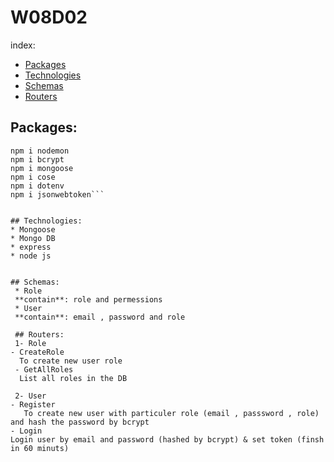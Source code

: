 # W08D02

index:

* [ Packages](#Packages)
* [Technologies](#technologies)
* [Schemas](#Schemas)
* [Routers](#Routers)

## Packages:
``` npm i express
npm i nodemon
npm i bcrypt
npm i mongoose
npm i cose
npm i dotenv
npm i jsonwebtoken```


## Technologies:
* Mongoose
* Mongo DB
* express
* node js


## Schemas:
 * Role
 **contain**: role and permessions
 * User
 **contain**: email , password and role

 ## Routers:
 1- Role
- CreateRole
  To create new user role 
 - GetAllRoles
  List all roles in the DB
  
 2- User
- Register
   To create new user with particuler role (email , passsword , role) and hash the password by bcrypt
- Login
Login user by email and password (hashed by bcrypt) & set token (finsh in 60 minuts)
  
  

  
 
